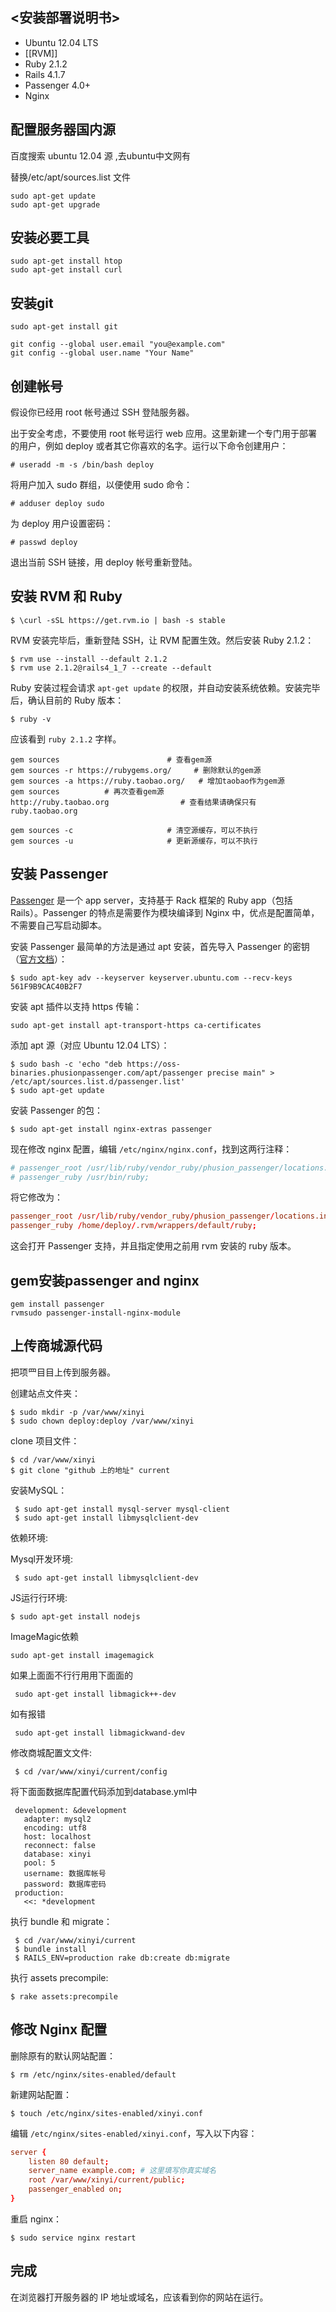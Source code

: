 ## <安装部署说明书>

- Ubuntu 12.04 LTS
- [[RVM]]
- Ruby 2.1.2
- Rails 4.1.7
- Passenger 4.0+
- Nginx

## 配置服务器国内源
百度搜索 ubuntu 12.04 源 ,去ubuntu中文网有

替换/etc/apt/sources.list 文件

```
sudo apt-get update
sudo apt-get upgrade

```

## 安装必要工具

```
sudo apt-get install htop
sudo apt-get install curl
```

## 安装git

```
sudo apt-get install git

git config --global user.email "you@example.com"
git config --global user.name "Your Name"

```

## 创建帐号

假设你已经用 root 帐号通过 SSH 登陆服务器。

出于安全考虑，不要使用 root 帐号运行 web 应用。这里新建一个专门用于部署的用户，例如 deploy 或者其它你喜欢的名字。运行以下命令创建用户：

```
# useradd -m -s /bin/bash deploy
```

将用户加入 sudo 群组，以便使用 sudo 命令：

```
# adduser deploy sudo
```

为 deploy 用户设置密码：

```
# passwd deploy
```

退出当前 SSH 链接，用 deploy 帐号重新登陆。

## 安装 RVM 和 Ruby


```
$ \curl -sSL https://get.rvm.io | bash -s stable
```

RVM 安装完毕后，重新登陆 SSH，让 RVM 配置生效。然后安装 Ruby 2.1.2：

```
$ rvm use --install --default 2.1.2
$ rvm use 2.1.2@rails4_1_7 --create --default
```
Ruby 安装过程会请求 `apt-get update` 的权限，并自动安装系统依赖。安装完毕后，确认目前的 Ruby 版本：

```
$ ruby -v
```

应该看到 `ruby 2.1.2` 字样。

```
gem sources                        # 查看gem源
gem sources -r https://rubygems.org/     # 删除默认的gem源
gem sources -a https://ruby.taobao.org/   # 增加taobao作为gem源
gem sources   ​​       # 再次查看gem源
http://ruby.taobao.org                # 查看结果请确保只有 ruby.taobao.org

gem sources -c                     # 清空源缓存，可以不执行
gem sources -u                     # 更新源缓存，可以不执行
```

## 安装 Passenger

[Passenger](https://www.phusionpassenger.com/) 是一个 app server，支持基于 Rack 框架的 Ruby app（包括 Rails）。Passenger 的特点是需要作为模块编译到 Nginx 中，优点是配置简单，不需要自己写启动脚本。

安装 Passenger 最简单的方法是通过 apt 安装，首先导入 Passenger 的密钥（[官方文档](http://www.modrails.com/documentation/Users%20guide%20Nginx.html#install_on_debian_ubuntu)）：

```
$ sudo apt-key adv --keyserver keyserver.ubuntu.com --recv-keys 561F9B9CAC40B2F7
```

安装 apt 插件以支持 https 传输：

```
sudo apt-get install apt-transport-https ca-certificates
```

添加 apt 源（对应 Ubuntu 12.04 LTS）：

```
$ sudo bash -c 'echo "deb https://oss-binaries.phusionpassenger.com/apt/passenger precise main" > /etc/apt/sources.list.d/passenger.list'
$ sudo apt-get update
```

安装 Passenger 的包：

```
$ sudo apt-get install nginx-extras passenger
```

现在修改 nginx 配置，编辑 `/etc/nginx/nginx.conf`，找到这两行注释：

```conf
# passenger_root /usr/lib/ruby/vendor_ruby/phusion_passenger/locations.ini;
# passenger_ruby /usr/bin/ruby;
```

将它修改为：

```conf
passenger_root /usr/lib/ruby/vendor_ruby/phusion_passenger/locations.ini;
passenger_ruby /home/deploy/.rvm/wrappers/default/ruby;
```

这会打开 Passenger 支持，并且指定使用之前用 rvm 安装的 ruby 版本。

## gem安装passenger and nginx
```
gem install passenger
rvmsudo passenger-install-nginx-module

```


## 上传商城源代码

把项⺫⽬目上传到服务器。

创建站点文件夹：

```
$ sudo mkdir -p /var/www/xinyi
$ sudo chown deploy:deploy /var/www/xinyi
```

clone 项目文件：

```
$ cd /var/www/xinyi
$ git clone "github 上的地址" current
```

安装MySQL：

```
 $ sudo apt-get install mysql-server mysql-client
 $ sudo apt-get install libmysqlclient-dev
```
依赖环境:

Mysql开发环境:

```
 $ sudo apt-get install libmysqlclient-dev
```

JS运⾏行环境:

```
$ sudo apt-get install nodejs
```

ImageMagic依赖

```
sudo apt-get install imagemagick
```

如果上⾯面不⾏行⽤用下⾯面的

```
 sudo apt-get install libmagick++-dev
```

如有报错

```
 sudo apt-get install libmagickwand-dev
```

修改商城配置⽂文件:

```
 $ cd /var/www/xinyi/current/config
```

将下⾯面数据库配置代码添加到database.yml中

```
 development: &development
   adapter: mysql2
   encoding: utf8
   host: localhost
   reconnect: false
   database: xinyi
   pool: 5
   username: 数据库帐号
   password: 数据库密码
 production:
   <<: *development

```

执行 bundle 和 migrate：

```
 $ cd /var/www/xinyi/current
 $ bundle install
 $ RAILS_ENV=production rake db:create db:migrate
```

执行 assets precompile:

```
$ rake assets:precompile
```
## 修改 Nginx 配置

删除原有的默认网站配置：

```
$ rm /etc/nginx/sites-enabled/default
```

新建网站配置：

```
$ touch /etc/nginx/sites-enabled/xinyi.conf
```

编辑 `/etc/nginx/sites-enabled/xinyi.conf`，写入以下内容：

```conf
server {
    listen 80 default;
    server_name example.com; # 这里填写你真实域名
    root /var/www/xinyi/current/public;
    passenger_enabled on;
}
```

重启 nginx：

```
$ sudo service nginx restart
```

## 完成

在浏览器打开服务器的 IP 地址或域名，应该看到你的网站在运行。